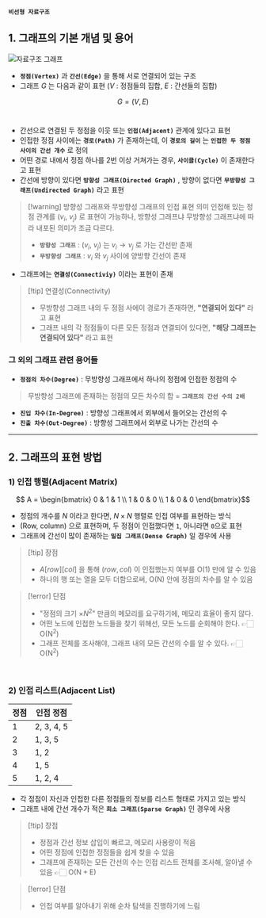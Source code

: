 **`비선형 자료구조`** 


## 1. 그래프의 기본 개념 및 용어

![자료구조 그래프](https://velog.velcdn.com/images%2Felma98%2Fpost%2Fe3da79e4-cde5-47d2-9eda-e15a21b35f7f%2Fgraph.png)

- **`정점(Vertex)`** 과 **`간선(Edge)`** 을 통해 서로 연결되어 있는 구조
- 그래프 $G$ 는 다음과 같이 표현 ($V$ : 정점들의 집합, $E$ : 간선들의 집합)

$$ G = (V, E) $$
<br>

- 간선으로 연결된 두 정점을 이웃 또는 **`인접(Adjacent)`** 관계에 있다고 표현
- 인접한 정점 사이에는 **`경로(Path)`** 가 존재하는데, 이 **`경로의 길이`** 는 **`인접한 두 정점 사이의 간선 개수`** 로 정의
- 어떤 경로 내에서 정점 하나를 2번 이상 거쳐가는 경우, **`사이클(Cycle)`** 이 존재한다고 표현
- 간선에 방향이 있다면 **`방향성 그래프(Directed Graph)`** , 방향이 없다면 **`무방향성 그래프(Undirected Graph)`** 라고 표현
> [!warning] 방향성 그래프와 무방향성 그래프의 인접 표현 의미
> 인접해 있는 정점 관계를 $(v_i, \ v_j)$ 로 표현이 가능하나, 방향성 그래프냐 무방향성 그래프냐에 따라 내포된 의미가 조금 다르다.
> - **`방향성 그래프`** : $(v_i, \ v_j)$ 는 $v_i \rightarrow v_j$ 로 가는 간선만 존재
> - **`무방향성 그래프`** : $v_i$ 와 $v_j$ 사이에 양방향 간선이 존재


- 그래프에는 **`연결성(Connectiviy)`** 이라는 표현이 존재
> [!tip] 연결성(Connectivity)
> - 무방향성 그래프 내의 두 정점 사에이 경로가 존재하면, **"연결되어 있다"** 라고 표현
> - 그래프 내의 각 정점들이 다른 모든 정점과 연결되어 있다면, **"해당 그래프는 연결되어 있다"** 라고 표현

### 그 외의 그래프 관련 용어들
- **`정점의 차수(Degree)`** : 무방향성 그래프에서 하나의 정점에 인접한 정점의 수
> 무방향성 그래프에 존재하는 정점의 모든 차수의 합 = **`그래프의 간선 수의 2배`** 
- **`진입 차수(In-Degree)`** : 방향성 그래프에서 외부에서 들어오는 간선의 수
- **`진출 차수(Out-Degree)`** : 방향성 그래프에서 외부로 나가는 간선의 수

---
## 2. 그래프의 표현 방법

### 1) 인접 행렬(Adjacent Matrix)

$$ A = \begin{bmatrix} 0 & 1 & 1 \\ 1 & 0 & 0 \\ 1 & 0 & 0 \end{bmatrix}$$

- 정점의 개수를 $N$ 이라고 한다면, $N \times N$ 행렬로 인접 여부를 표현하는 방식
- $(\mathrm{Row}, \ \mathrm{column})$ 으로 표현하며, 두 정점이 인접했다면 `1`, 아니라면 `0`으로 표현
- 그래프에 간선이 많이 존재하는 **`밀집 그래프(Dense Graph)`** 일 경우에 사용

> [!tip] 장점
> - $A[row][col]$ 을 통해 $(row, col)$ 이 인접했는지 여부를 $\mathrm{O(1)}$ 만에 알 수 있음
> - 하나의 행 또는 열을 모두 더함으로써, $\mathrm{O(N)}$ 안에 정점의 차수를 알 수 있음

> [!error] 단점
> - "정점의 크기 $\times N^2$" 만큼의 메모리를 요구하기에, 메모리 효율이 좋지 않다.
> - 어떤 노드에 인접한 노드들을 찾기 위해선, 모든 노드를 순회해야 한다. 👉🏻 $\mathrm{O(N^2)}$
> - 그래프 전체를 조사해야, 그래프 내의 모든 간선의 수를 알 수 있다.  👉🏻  $\mathrm{O(N^2)}$

<br>

### 2) 인접 리스트(Adjacent List)

| 정점 | 인접 정점   |
| ---- | ---------- |
| 1    | 2, 3, 4, 5 |
| 2    | 1, 3, 5    |
| 3    | 1, 2       |
| 4    | 1, 5       |
| 5    |1, 2, 4     |

- 각 정점이 자신과 인접한 다른 정점들의 정보를 리스트 형태로 가지고 있는 방식
- 그래프 내에 간선 개수가 적은 **`희소 그래프(Sparse Graph)`** 인 경우에 사용

> [!tip] 장점
> - 정점과 간선 정보 삽입이 빠르고, 메모리 사용량이 적음
> - 어떤 정점에 인접한 정점들을 쉽게 찾을 수 있음
> - 그래프에 존재하는 모든 간선의 수는 인접 리스트 전체를 조사해, 알아낼 수 있음 👉🏻 $\mathrm{O(N + E)}$

> [!error] 단점
> - 인접 여부를 알아내기 위해 순차 탐색을 진행하기에 느림
